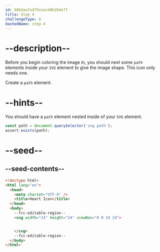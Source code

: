 ```yaml
---
id: 686daa7ed79ceacd0b264e7f
title: Step 4
challengeType: 0
dashedName: step-4
---
```


# --description--

Before you begin coloring the image in, you should next some `path` elements inside your `SVG`
element to give the image shape. This icon only needs one.

Create a `path` element.

# --hints--

You should have a `path` element nested inside of your `SVG` element.

```js
const path = document.querySelector('svg path');
assert.exists(path);
```

# --seed--

## --seed-contents--

```html
<!doctype html>
<html lang="en">
  <head>
    <meta charset="UTF-8" />
    <title>Heart Icon</title>
  </head>
  <body>
    --fcc-editable-region--
    <svg width="24" height="24" viewBox="0 0 24 24">


    </svg>
    --fcc-editable-region--
  </body>
</html>
```
